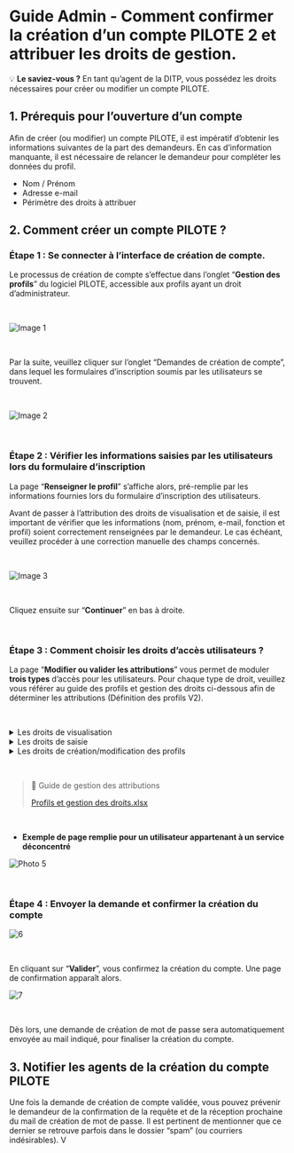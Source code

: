 
# Guide Admin - Comment confirmer la création d’un compte PILOTE 2 et attribuer les droits de gestion.

💡 **Le saviez-vous ?**
En tant qu’agent de la DITP, vous possédez les droits nécessaires pour créer ou modifier un compte PILOTE.


## 1. Prérequis pour l’ouverture d’un compte

Afin de créer (ou modifier) un compte PILOTE, il est impératif d’obtenir les informations suivantes de la part des demandeurs. En cas d’information manquante, il est nécessaire de relancer le demandeur pour compléter les données du profil.

- Nom / Prénom
- Adresse e-mail
- Périmètre des droits à attribuer

## 2. Comment créer un compte PILOTE ?

### **Étape 1 : Se connecter à l’interface de création de compte.**

Le processus de création de compte s’effectue dans l’onglet “**Gestion des profils**” du logiciel PILOTE, accessible aux profils ayant un droit d’administrateur. 

&nbsp;

![Image 1](https://user-images.githubusercontent.com/126496745/222680613-d360f6b1-4faa-4c43-abd3-51efce4e9ce3.png)

&nbsp;

Par la suite, veuillez cliquer sur l’onglet “Demandes de création de compte”, dans lequel les formulaires d’inscription soumis par les utilisateurs se trouvent.

&nbsp;

![Image 2](https://user-images.githubusercontent.com/126496745/222680622-b6fb4ab8-ac2e-45c7-8076-98ece07ce314.png)

&nbsp;

### Étape 2 : Vérifier les informations saisies par les utilisateurs lors du formulaire d’inscription

La page “**Renseigner le profil**” s’affiche alors, pré-remplie par les informations fournies lors du formulaire d’inscription des utilisateurs.

Avant de passer à l’attribution des droits de visualisation et de saisie, il est important de vérifier que les informations (nom, prénom, e-mail, fonction et profil) soient correctement renseignées par le demandeur. Le cas échéant, veuillez procéder à une correction manuelle des champs concernés.

&nbsp;

![Image 3](https://user-images.githubusercontent.com/126496745/222680672-3a75185c-6c1c-41db-8d9c-439e89627d83.png)

&nbsp;

Cliquez ensuite sur “**Continuer**” en bas à droite.

&nbsp;
### Étape 3 : Comment choisir les droits d’accès utilisateurs ?


La page “**Modifier ou valider les attributions**” vous permet de moduler **trois types** d’accès pour les utilisateurs. Pour chaque type de droit, veuillez vous référer au guide des profils et gestion des droits ci-dessous afin de déterminer les attributions (Définition des profils V2).

&nbsp;

<details>
<summary>Les droits de visualisation</summary>
<br>
 Ils correspondent à ce que voient les utilisateurs sur la page de l’outil PILOTE. Ceux-ci sont divisés en deux sections : la page d’accueil présentant un panorama des taux d’avancement à l’échelle sélectionnée, ainsi que les pages chantiers propres à chacun des chantiers des politiques prioritaires du gouvernement. </details>

    
   
  <details>
<summary>Les droits de saisie</summary>
<br>
  Ils correspondent aux autorisations de saisie des données qualitatives ,(météo et commentaires pour les différents chantiers) et des données quantitatives (import de données pour les indicateurs). </details>

  

<details>
<summary>Les droits de création/modification des profils</summary>
<br>
    Ils correspondent à l’attribution des droits administrateurs sur l’outil PILOTE 2, permettant de créer un nouveau profil ou de modifier un profil existant (coordonnées et attributions).
</details>

&nbsp;

> 📄 Guide de gestion des attributions
> 
> [Profils et gestion des droits.xlsx](Guide%20Admin%20-%20Comment%20confirmer%20la%20cre%CC%81ation%20d%E2%80%99un%20%2046aa4dc3c7664d38a603015c4a3e1059/Profils_et_gestion_des_droits.xlsx)

&nbsp;


- **Exemple de page remplie pour un utilisateur appartenant à un service déconcentré**

![Photo 5](https://user-images.githubusercontent.com/126496745/222680807-4bc5bd88-f56b-4a79-a700-37bf113f6265.png)

&nbsp;

### Étape 4 : Envoyer la demande et confirmer la création du compte

 
![6](https://user-images.githubusercontent.com/126496745/222680784-05e9978c-914e-4b6a-8d93-6fc37382a0a9.png)

&nbsp;

En cliquant sur “**Valider**”, vous confirmez la création du compte. Une page de confirmation apparaît alors. 

![7](https://user-images.githubusercontent.com/126496745/222680926-9da30e9c-0692-4aaa-b676-2a90244f7fba.png)

&nbsp;

Dès lors, une demande de création de mot de passe sera automatiquement envoyée au mail indiqué, pour finaliser la création du compte. 


## 3. Notifier les agents de la création du compte PILOTE


Une fois la demande de création de compte validée, vous pouvez prévenir le demandeur de la confirmation de la requête et de la réception prochaine du mail de création de mot de passe. Il est pertinent de mentionner que ce dernier se retrouve parfois dans le dossier “spam” (ou courriers indésirables). V
